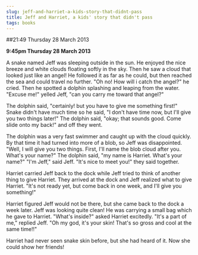 ```yaml
---
slug: jeff-and-harriet-a-kids-story-that-didnt-pass
title: Jeff and Harriet, a kids' story that didn't pass
tags: books
---
```


##21:49 Thursday 28 March 2013

**9:45pm Thursday 28 March 2013**

A snake named Jeff was sleeping outside in the sun. He enjoyed the
nice breeze and white clouds floating softly in the sky. Then he saw a
cloud that looked just like an angel! He followed it as far as he
could, but then reached the sea and could travel no further. "Oh no!
How will i catch the angel?" he cried. Then he spotted a dolphin
splashing and leaping from the water. "Excuse me!" yelled Jeff, "can
you carry me toward that angel?"

The dolphin said, "certainly! but you have to give me something
first!" Snake didn't have much time so he said, "I don't have time
now, but I'll give you two things later!" The dolphin said, "okay;
that sounds good. Come slide onto my back!" and off they went.

The dolphin was a very fast swimmer and caught up with the cloud
quickly. By that time it had turned into more of a blob, so Jeff was
disappointed. "Well, I will give you two things. First, I'll name the
blob cloud after you. What's your name?" The dolphin said, "my name is
Harriet. What's your name?" "I'm Jeff," said Jeff. "It's nice to meet
you!" they said together.

Harriet carried Jeff back to the dock while Jeff tried to think of
another thing to give Harriet. They arrived at the dock and Jeff
realized what to give Harriet. "It's not ready yet, but come back in
one week, and I'll give you something!"

Harriet figured Jeff would not be there, but she came back to the dock
a week later. Jeff was looking quite clean! He was carrying a small
bag which he gave to Harriet. "What's inside?" asked Harriet
excitedly. "It's a part of me," replied Jeff. "Oh my god, it's your
skin! That's so gross and cool at the same time!!"

Harriet had never seen snake skin before, but she had heard of it.
Now she could show her friends!
